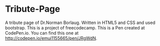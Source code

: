 # Tribute-Page
A tribute page of Dr.Norman Borlaug.
Written in HTML5 and CSS and used bootstrap.
This is a project of freecodecamp.
This is a Pen created at CodePen.io. You can find this one at http://codepen.io/emui1155665/pen/JRgWdN.
